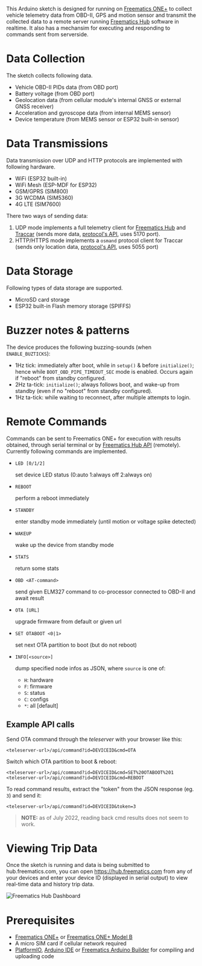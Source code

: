 This Arduino sketch is designed for running on [Freematics ONE+](https://freematics.com/products/freematics-one-plus/) to collect vehicle telemetry data from OBD-II, GPS and motion sensor and transmit the collected data to a remote server running [Freematics Hub](https://freematics.com/hub) software in realtime. It also has a mechansim for executing and responding to commands sent from serverside.

Data Collection
===============

The sketch collects following data.

* Vehicle OBD-II PIDs data (from OBD port)
* Battery voltage (from OBD port)
* Geolocation data (from cellular module's internal GNSS or external GNSS receiver)
* Acceleration and gyroscope data (from internal MEMS sensor)
* Device temperature (from MEMS sensor or ESP32 built-in sensor)

Data Transmissions
==================

Data transmission over UDP and HTTP protocols are implemented with following hardware.

* WiFi (ESP32 built-in)
* WiFi Mesh (ESP-MDF for ESP32)
* GSM/GPRS (SIM800)
* 3G WCDMA (SIM5360)
* 4G LTE (SIM7600)

There two ways of sending data:

1. UDP mode implements a full telemetry client for [Freematics Hub](https://freematics.com/hub/)
   and [Traccar](https://www.traccar.org) (sends more data, [protocol's API](https://freematics.com/pages/hub/api/), uses 5170 port).
2. HTTP/HTTPS mode implements a `osmand` protocol client for Traccar
   (sends only location data, [protocol's API](https://www.traccar.org/osmand/),
   uses 5055 port)

Data Storage
============

Following types of data storage are supported.

* MicroSD card storage
* ESP32 built-in Flash memory storage (SPIFFS)

Buzzer notes & patterns
=======================
The device produces the following buzzing-sounds (when `ENABLE_BUZTICKS`):

- 1Hz tick: immediately after boot, while in `setup()` & before `initialize()`;
  hence while `BOOT_OBD_PIPE_TIMEOUT_SEC` mode is enabled.
  Occurs again if "reboot" from standby configured.
- 2Hz ta-tick: `initialize()`; always follows boot, and wake-up from standby
  (even if no "reboot" from standby configured).
- 1Hz ta-tick: while waiting to reconnect, after multiple attempts to login.

Remote Commands
===============

Commands can be sent to Freematics ONE+ for execution with results obtained, through serial terminal or by [Freematics Hub API](https://freematics.com/hub/api/) (remotely). Currently following commands are implemented.


- `LED [0/1/2]`

  set device LED status (0:auto 1:always off 2:always on)

- `REBOOT`

  perform a reboot immediately

- `STANDBY`

  enter standby mode immediately (until motion or voltage spike detected)

- `WAKEUP`

  wake up the device from standby mode

- `STATS`

  return some stats

- `OBD <AT-command>`

  send given ELM327 command to co-processor connected to OBD-II and await result

- `OTA [URL]`

  upgrade firmware from default or given url

- `SET OTABOOT <0|1>`

  set next OTA partition to boot (but do not reboot)

- `INFO[<source>]`

  dump specified node infos as JSON, where `source` is one of:

  - `H`: hardware
  - `F`: firmware
  - `S`: status
  - `C`: configs
  - `*`: all [default]


Example API calls
-----------------

Send OTA command through the *teleserver* with your browser like this:

    <teleserver-url>/api/command?id=DEVICEID&cmd=OTA

Switch which OTA partition to boot & reboot:

    <teleserver-url>/api/command?id=DEVICEID&cmd=SET%20OTABOOT%201
    <teleserver-url>/api/command?id=DEVICEID&cmd=REBOOT

To read command results, extract the "token" from the JSON response (eg. `3`)
and send it:

    <teleserver-url>/api/command?id=DEVICEID&token=3

> **NOTE:** as of July 2022, reading back cmd results does not seem to work.

Viewing Trip Data
=================

Once the sketch is running and data is being submitted to hub.freematics.com, you can open https://hub.freematics.com from any of your devices and enter your device ID (displayed in serial output) to view real-time data and history trip data.

![Freematics Hub Dashboard](https://freematics.com/pages/wp-content/uploads/2019/01/freematics_hub_dash-1024x576.png)

Prerequisites
=============

* [Freematics ONE+](https://freematics.com/products/freematics-one-plus/) or [Freematics ONE+ Model B](https://freematics.com/products/freematics-one-plus-model-b/)
* A micro SIM card if cellular network required
* [PlatformIO](http://platformio.org/), [Arduino IDE](https://github.com/espressif/arduino-esp32#installation-instructions) or [Freematics Arduino Builder](https://freematics.com/software/arduino-builder) for compiling and uploading code
